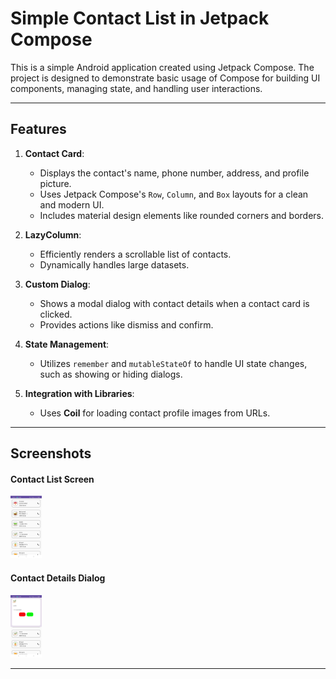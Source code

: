 # Simple Contact List in Jetpack Compose

This is a simple Android application created using Jetpack Compose. The project is designed to demonstrate basic usage of Compose for building UI components, managing state, and handling user interactions.

---

## Features

1. **Contact Card**:

   - Displays the contact's name, phone number, address, and profile picture.
   - Uses Jetpack Compose's `Row`, `Column`, and `Box` layouts for a clean and modern UI.
   - Includes material design elements like rounded corners and borders.

2. **LazyColumn**:

   - Efficiently renders a scrollable list of contacts.
   - Dynamically handles large datasets.

3. **Custom Dialog**:

   - Shows a modal dialog with contact details when a contact card is clicked.
   - Provides actions like dismiss and confirm.

4. **State Management**:

   - Utilizes `remember` and `mutableStateOf` to handle UI state changes, such as showing or hiding dialogs.

5. **Integration with Libraries**:
   - Uses **Coil** for loading contact profile images from URLs.

---

## Screenshots

#### Contact List Screen

<img src="screenshots/contact_list_screen.jpeg" alt="Contact List Screen" width="50" height="100"/>

#### Contact Details Dialog

<img src="screenshots/contact_details_dialog.jpeg" alt="Contact Details Dialog" width="50" height="100"/>

---

